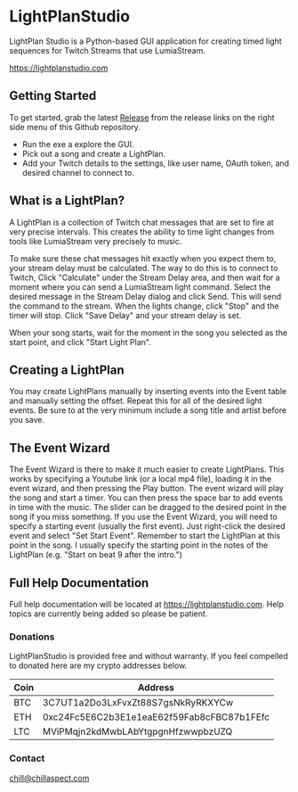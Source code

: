 # LightPlanStudio
LightPlan Studio is a Python-based GUI application for creating timed light sequences for Twitch Streams that use LumiaStream.

https://lightplanstudio.com

## Getting Started

To get started, grab the latest [Release](https://github.com/chillfactor032/LightPlanStudio/releases) from the release links on the right side menu of this Github repository.

 - Run the exe a explore the GUI.
 - Pick out a song and create a LightPlan.
 - Add your Twitch details to the settings, like user name, OAuth token, and desired channel to connect to.

## What is a LightPlan?

A LightPlan is a collection of Twitch chat messages that are set to fire at very precise intervals. This creates the ability to time light changes from tools like LumiaStream very precisely to music. 

To make sure these chat messages hit exactly when you expect them to, your stream delay must be calculated. The way to do this is to connect to Twitch, Click "Calculate" under the Stream Delay area, and then wait for a moment where you can send a LumiaStream light command. Select the desired message in the Stream Delay dialog and click Send. This will send the command to the stream. When the lights change, click "Stop" and the timer will stop. Click "Save Delay" and your stream delay is set.

When your song starts, wait for the moment in the song you selected as the start point, and click "Start Light Plan".

## Creating a LightPlan

You may create LightPlans manually by inserting events into the Event table and manually setting the offset. Repeat this for all of the desired light events. Be sure to at the very minimum include a song title and artist before you save.

## The Event Wizard

The Event Wizard is there to make it much easier to create LightPlans. This works by specifying a Youtube link (or a local mp4 file), loading it in the event wizard, and then pressing the Play button. The event wizard will play the song and start a timer. You can then press the space bar to add events in time with the music. The slider can be dragged to the desired point in the song if you miss something. If you use the Event Wizard, you will need to specify a starting event (usually the first event). Just right-click the desired event and select "Set Start Event". Remember to start the LightPlan at this point in the song. I usually specify the starting point in the notes of the LightPlan (e.g. "Start on beat 9 after the intro.")

## Full Help Documentation

Full help documentation will be located at https://lightplanstudio.com. Help topics are currently being added so please be patient.

### Donations

LightPlanStudio is provided free and without warranty. If you feel compelled to donated here are my crypto addresses below.

Coin | Address
--- | ---
BTC | 3C7UT1a2Do3LxFvxZt88S7gsNkRyRKXYCw
ETH | 0xc24Fc5E6C2b3E1e1eaE62f59Fab8cFBC87b1FEfc
LTC | MViPMqjn2kdMwbLAbYtgpgnHfzwwpbzUZQ

### Contact

chill@chillaspect.com

